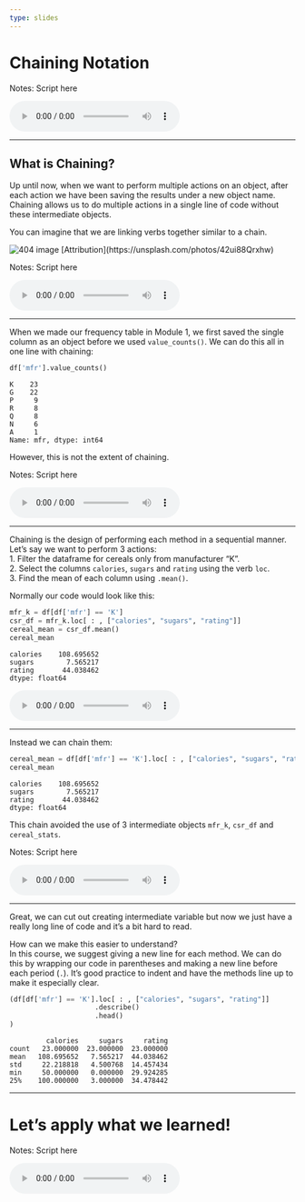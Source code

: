 ```yaml
---
type: slides
---
```


# Chaining Notation

Notes: Script here

<html>

<audio controls >

<source src="placeholder_audio.mp3" />

</audio>

</html>

---

## What is Chaining?

Up until now, when we want to perform multiple actions on an object,
after each action we have been saving the results under a new object
name. Chaining allows us to do multiple actions in a single line of code
without these intermediate objects.

You can imagine that we are linking verbs together similar to a chain.

<img src='module2/chainsfinal.png'  alt="404 image" />  
[Attribution](https://unsplash.com/photos/42ui88Qrxhw)

Notes: Script here

<html>

<audio controls >

<source src="placeholder_audio.mp3" />

</audio>

</html>

---

When we made our frequency table in Module 1, we first saved the single
column as an object before we used `value_counts()`. We can do this all
in one line with chaining:

``` python
df['mfr'].value_counts()
```

```out
K    23
G    22
P     9
R     8
Q     8
N     6
A     1
Name: mfr, dtype: int64
```

However, this is not the extent of chaining.

Notes: Script here

<html>

<audio controls >

<source src="placeholder_audio.mp3" />

</audio>

</html>

---

Chaining is the design of performing each method in a sequential manner.
Let’s say we want to perform 3 actions:  
1\. Filter the dataframe for cereals only from manufacturer “K”.  
2\. Select the columns `calories`, `sugars` and `rating` using the verb
`loc`.  
3\. Find the mean of each column using `.mean()`.

Normally our code would look like this:

``` python
mfr_k = df[df['mfr'] == 'K']
csr_df = mfr_k.loc[ : , ["calories", "sugars", "rating"]]
cereal_mean = csr_df.mean()
cereal_mean
```

```out
calories    108.695652
sugars        7.565217
rating       44.038462
dtype: float64
```

<html>

<audio controls >

<source src="placeholder_audio.mp3" />

</audio>

</html>

---

Instead we can chain them:

``` python
cereal_mean = df[df['mfr'] == 'K'].loc[ : , ["calories", "sugars", "rating"]].mean()
cereal_mean
```

```out
calories    108.695652
sugars        7.565217
rating       44.038462
dtype: float64
```

This chain avoided the use of 3 intermediate objects `mfr_k`, `csr_df`
and `cereal_stats`.

Notes: Script here

<html>

<audio controls >

<source src="placeholder_audio.mp3" />

</audio>

</html>

---

Great, we can cut out creating intermediate variable but now we just
have a really long line of code and it’s a bit hard to read.

How can we make this easier to understand?  
In this course, we suggest giving a new line for each method. We can do
this by wrapping our code in parentheses and making a new line before
each period (`.`). It’s good practice to indent and have the methods
line up to make it especially clear.

``` python
(df[df['mfr'] == 'K'].loc[ : , ["calories", "sugars", "rating"]]
                     .describe()
                     .head()
)
```

```out
         calories     sugars     rating
count   23.000000  23.000000  23.000000
mean   108.695652   7.565217  44.038462
std     22.218818   4.500768  14.457434
min     50.000000   0.000000  29.924285
25%    100.000000   3.000000  34.478442
```

---

# Let’s apply what we learned\!

Notes: Script here

<html>

<audio controls >

<source src="placeholder_audio.mp3" />

</audio>

</html>
